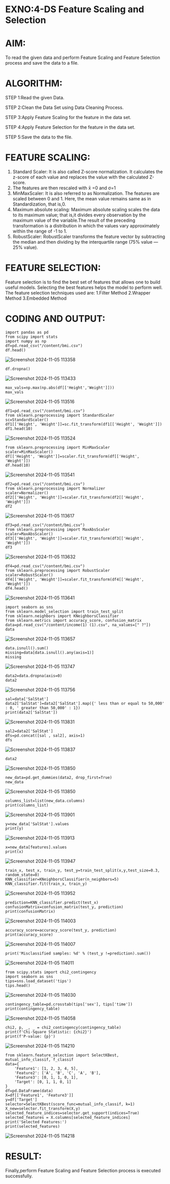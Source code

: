 # EXNO:4-DS Feature Scaling and Selection

# AIM:
To read the given data and perform Feature Scaling and Feature Selection process and save the
data to a file.

# ALGORITHM:
STEP 1:Read the given Data.

STEP 2:Clean the Data Set using Data Cleaning Process.

STEP 3:Apply Feature Scaling for the feature in the data set.

STEP 4:Apply Feature Selection for the feature in the data set.

STEP 5:Save the data to the file.

# FEATURE SCALING:
1. Standard Scaler: It is also called Z-score normalization. It calculates the z-score of each value and replaces the value with the calculated Z-score.
2. The features are then rescaled with x̄ =0 and σ=1
3. MinMaxScaler: It is also referred to as Normalization. The features are scaled between 0 and 1. Here, the mean value remains same as in Standardization, that is,0.
4. Maximum absolute scaling: Maximum absolute scaling scales the data to its maximum value; that is,it divides every observation by the maximum value of the variable.The result of the preceding transformation is a distribution in which the values vary approximately within the range of -1 to 1.
5. RobustScaler: RobustScaler transforms the feature vector by subtracting the median and then dividing by the interquartile range (75% value — 25% value).

# FEATURE SELECTION:
Feature selection is to find the best set of features that allows one to build useful models. Selecting the best features helps the model to perform well.
The feature selection techniques used are:
1.Filter Method
2.Wrapper Method
3.Embedded Method

# CODING AND OUTPUT:
~~~
import pandas as pd
from scipy import stats
import numpy as np
df=pd.read_csv("/content/bmi.csv")
df.head()
~~~
![Screenshot 2024-11-05 113358](https://github.com/user-attachments/assets/27101741-3fc2-473f-a18f-91c8ff648882)
~~~
df.dropna()
~~~
![Screenshot 2024-11-05 113433](https://github.com/user-attachments/assets/ca3b128f-8b08-419f-96d1-164952a269fe)
~~~
max_vals=np.max(np.abs(df[['Height','Weight']]))
max_vals
~~~
![Screenshot 2024-11-05 113516](https://github.com/user-attachments/assets/006cfd37-0e26-4407-9fe4-1557518b6bc6)
~~~
df1=pd.read_csv("/content/bmi.csv")
from sklearn.preprocessing import StandardScaler
sc=StandardScaler()
df1[['Height', 'Weight']]=sc.fit_transform(df1[['Height', 'Weight']])
df1.head(10)
~~~
![Screenshot 2024-11-05 113524](https://github.com/user-attachments/assets/ac450b53-1e0e-480f-86bc-349e5260da4b)
~~~
from sklearn.preprocessing import MinMaxScaler
scaler=MinMaxScaler()
df[['Height', 'Weight']]=scaler.fit_transform(df[['Height', 'Weight']])
df.head(10)
~~~
![Screenshot 2024-11-05 113541](https://github.com/user-attachments/assets/5e87d539-b34d-4f6e-95ee-63cb4ad75ece)
~~~
df2=pd.read_csv("/content/bmi.csv")
from sklearn.preprocessing import Normalizer
scaler=Normalizer()
df2[['Height', 'Weight']]=scaler.fit_transform(df2[['Height', 'Weight']])
df2
~~~
![Screenshot 2024-11-05 113617](https://github.com/user-attachments/assets/2556e66f-3c0c-4435-8771-e7598fa70205)
~~~
df3=pd.read_csv("/content/bmi.csv")
from sklearn.preprocessing import MaxAbsScaler
scaler=MaxAbsScaler()
df3[['Height', 'Weight']]=scaler.fit_transform(df3[['Height', 'Weight']])
df3
~~~
![Screenshot 2024-11-05 113632](https://github.com/user-attachments/assets/26a54fba-d2b2-4d21-9cfc-5fd503386abe)
~~~
df4=pd.read_csv("/content/bmi.csv")
from sklearn.preprocessing import RobustScaler
scaler=RobustScaler()
df4[['Height', 'Weight']]=scaler.fit_transform(df4[['Height', 'Weight']])
df4.head()
~~~
![Screenshot 2024-11-05 113641](https://github.com/user-attachments/assets/2144bf69-a10d-40da-8dbd-cd3f81b28398)
~~~
import seaborn as sns
from sklearn.model_selection import train_test_split
from sklearn.neighbors import KNeighborsClassifier
from sklearn.metrics import accuracy_score, confusion_matrix
data=pd.read_csv("/content/income(1) (1).csv", na_values=[" ?"])
data
~~~
![Screenshot 2024-11-05 113657](https://github.com/user-attachments/assets/4336230a-caae-46e5-bc2a-7c635dc040bb)
~~~
data.isnull().sum()
missing=data[data.isnull().any(axis=1)]
missing
~~~
![Screenshot 2024-11-05 113747](https://github.com/user-attachments/assets/4475f19a-52f4-40b1-9802-f985bc4eac3a)
~~~
data2=data.dropna(axis=0)
data2
~~~
![Screenshot 2024-11-05 113756](https://github.com/user-attachments/assets/848ec85f-ce03-41b6-b8d6-7d1167e74d1f)
~~~
sal=data['SalStat']
data2['SalStat']=data2['SalStat'].map({' less than or equal to 50,000' : 0, ' greater than 50,000' : 1})
print(data2['SalStat'])
~~~
![Screenshot 2024-11-05 113831](https://github.com/user-attachments/assets/ce77aaaa-8abe-4321-894c-2d35ff9d3eef)
~~~
sal2=data2['SalStat']
dfs=pd.concat([sal , sal2], axis=1)
dfs
~~~
![Screenshot 2024-11-05 113837](https://github.com/user-attachments/assets/bd6754ea-33c6-4616-a83d-8ebe7b9b16ea)
~~~
data2
~~~
![Screenshot 2024-11-05 113850](https://github.com/user-attachments/assets/6cf1a855-9bdf-432c-a821-ff5c9f971789)
~~~
new_data=pd.get_dummies(data2, drop_first=True)
new_data
~~~
![Screenshot 2024-11-05 113850](https://github.com/user-attachments/assets/6cf1a855-9bdf-432c-a821-ff5c9f971789)
~~~
columns_list=list(new_data.columns)
print(columns_list)
~~~
![Screenshot 2024-11-05 113901](https://github.com/user-attachments/assets/f7a860b8-8d2b-4ee1-97c3-ee198b63f056)
~~~
y=new_data['SalStat'].values
print(y)
~~~
![Screenshot 2024-11-05 113913](https://github.com/user-attachments/assets/f7f0a47f-c38d-44d8-900f-edc55101b12b)
~~~
x=new_data[features].values
print(x)
~~~
![Screenshot 2024-11-05 113947](https://github.com/user-attachments/assets/b9f23b0a-4fe0-4c3c-9988-cda81338aa8e)
~~~
train_x, test_x, train_y, test_y=train_test_split(x,y,test_size=0.3, random_state=0)
KNN_classifier=KNeighborsClassifier(n_neighbors=5)
KNN_classifier.fit(train_x, train_y)
~~~
![Screenshot 2024-11-05 113952](https://github.com/user-attachments/assets/f101322a-5ac6-4842-a161-6453bf2edeee)
~~~
prediction=KNN_classifier.predict(test_x)
confusionMatrix=confusion_matrix(test_y, prediction)
print(confusionMatrix)
~~~
![Screenshot 2024-11-05 114003](https://github.com/user-attachments/assets/77bbfd46-cf9c-4fe9-ad3c-d4fafff74314)
~~~
accuracy_score=accuracy_score(test_y, prediction)
print(accuracy_score)
~~~
![Screenshot 2024-11-05 114007](https://github.com/user-attachments/assets/e9d91d71-2732-46ff-98bc-60eb45b20a4a)
~~~
print('Misclassified samples: %d' % (test_y !=prediction).sum())
~~~
![Screenshot 2024-11-05 114011](https://github.com/user-attachments/assets/1de8d60a-fe00-4db3-9ff3-d4a94044d0c5)
~~~
from scipy.stats import chi2_contingency
import seaborn as sns
tips=sns.load_dataset('tips')
tips.head()
~~~
![Screenshot 2024-11-05 114030](https://github.com/user-attachments/assets/dd4afde2-568a-41bf-ad8c-61ebe93750d8)
~~~
contingency_table=pd.crosstab(tips['sex'], tips['time'])
print(contingency_table)
~~~
![Screenshot 2024-11-05 114058](https://github.com/user-attachments/assets/1da05760-1075-43a3-959b-c678f6d07db8)
~~~
chi2, p, _, _ = chi2_contingency(contingency_table)
print(f'Chi-Square Statistic: {chi2}')
print(f'P-value: {p}')
~~~
![Screenshot 2024-11-05 114210](https://github.com/user-attachments/assets/0e18939a-e987-48ce-9864-4f79dd2e35e9)
~~~
from sklearn.feature_selection import SelectKBest, mutual_info_classif, f_classif
data={
    'Feature1': [1, 2, 3, 4, 5],
    'Feature2': ['A', 'B', 'C', 'A', 'B'],
    'Feature3': [0, 1, 1, 0, 1],
    'Target': [0, 1, 1, 0, 1]
}
df=pd.DataFrame(data)
X=df[['Feature1', 'Feature3']]
y=df['Target']
selector=SelectKBest(score_func=mutual_info_classif, k=1)
X_new=selector.fit_transform(X,y)
selected_feature_indices=selector.get_support(indices=True)
selected_features = X.columns[selected_feature_indices]
print('Selected Features:')
print(selected_features)
~~~
![Screenshot 2024-11-05 114218](https://github.com/user-attachments/assets/9e65a07b-fda6-42b9-8ddb-53b362007da0)

# RESULT:
Finally,perform Feature Scaling and Feature Selection process is executed successfully.


